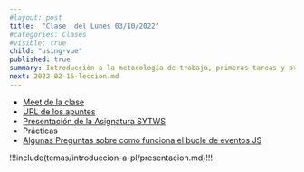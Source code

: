 ```yaml
---
#layout: post
title:  "Clase  del Lunes 03/10/2022"
#categories: Clases
#visible: true
child: "using-vue"
published: true
summary: Introducción a la metodología de trabajo, primeras tareas y prácticas, bibliografía, sistema de evaluación, TFA, etc.
next: 2022-02-15-leccion.md
---
```


* [Meet de la clase](https://meet.google.com/bhv-togn-ynm)
* [URL de los apuntes](https://ull-mii-sytws.github.io/)
* [Presentación de la Asignatura SYTWS](/tema0-presentacion/)
* Prácticas
* [Algunas Preguntas sobre como funciona el bucle de eventos JS]()

!!!include(temas/introduccion-a-pl/presentacion.md)!!!



